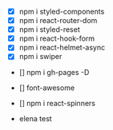 - [x] npm i styled-components
- [x] npm i react-router-dom
- [x] npm i styled-reset
- [x] npm i react-hook-form
- [x] npm i react-helmet-async
- [x] npm i swiper

- [] npm i gh-pages -D

- [] font-awesome
- [] npm i react-spinners

- elena test
